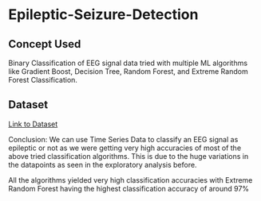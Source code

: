 # Epileptic-Seizure-Detection

## Concept Used
Binary Classification of EEG signal data tried with multiple ML algorithms like Gradient Boost, Decision Tree, Random Forest, and Extreme Random Forest Classification. 

## Dataset
[Link to Dataset](https://archive.ics.uci.edu/ml/datasets/Epileptic+Seizure+Recognition#)


Conclusion: We can use Time Series Data to classify an EEG signal as epileptic or not as we were getting very high accuracies of most of the above tried classification algorithms. This is due to the huge variations in the datapoints as seen in the exploratory analysis before.

All the algorithms yielded very high classification accuracies with Extreme Random Forest having the highest classification accuracy of around 97%
